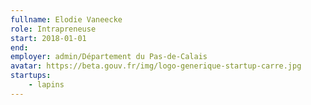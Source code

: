 ```yaml
---
fullname: Elodie Vaneecke
role: Intrapreneuse
start: 2018-01-01
end:
employer: admin/Département du Pas-de-Calais
avatar: https://beta.gouv.fr/img/logo-generique-startup-carre.jpg
startups:
    - lapins
---
```

